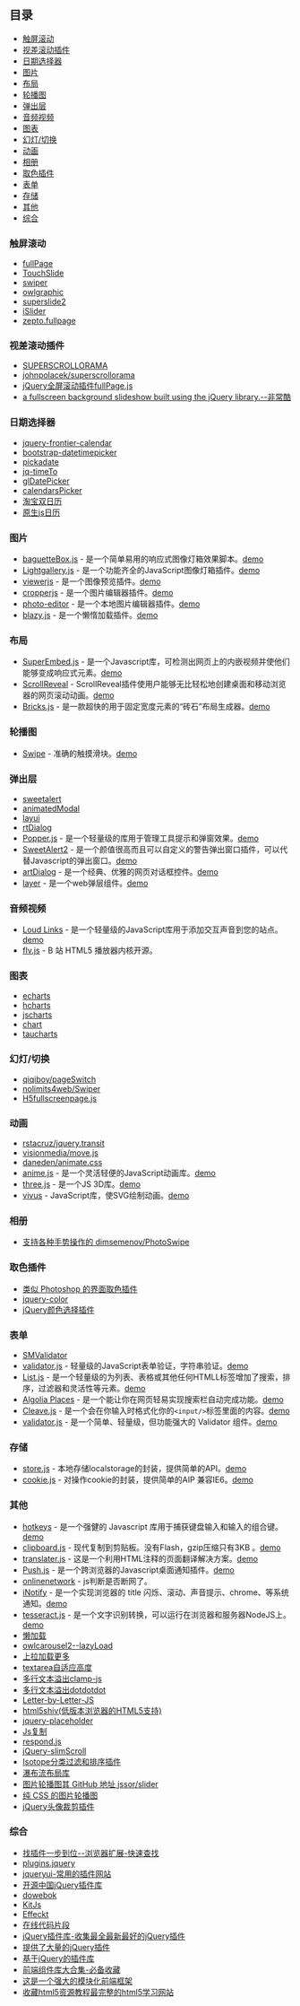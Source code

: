 ## 目录

- [触屏滚动](#触屏滚动)
- [视差滚动插件](#视差滚动插件)
- [日期选择器](#日期选择器)
- [图片](#图片)
- [布局](#布局)
- [轮播图](#轮播图)
- [弹出层](#弹出层)
- [音频视频](#音频视频)
- [图表](#图表)
- [幻灯/切换](#幻灯/切换)
- [动画](#动画)
- [相册](#相册)
- [取色插件](#取色插件)
- [表单](#表单)
- [存储](#存储)
- [其他](#其他)
- [综合](#综合)
   

### 触屏滚动

- [fullPage](http://alvarotrigo.com/fullPage/#firstPage)
- [TouchSlide](http://www.superslide2.com/TouchSlide/index.html)
- [swiper](http://www.swiper.com.cn/)
- [owlgraphic](http://owlgraphic.com/owlcarousel/)
- [superslide2](http://www.superslide2.com/)
- [iSlider](http://be-fe.github.io/iSlider/)
- [zepto.fullpage](https://github.com/yanhaijing/zepto.fullpage)


### 视差滚动插件


- [SUPERSCROLLORAMA](http://johnpolacek.github.io/superscrollorama/)
- [johnpolacek/superscrollorama](https://github.com/johnpolacek/superscrollorama)
- [jQuery全屏滚动插件fullPage.js](http://www.dowebok.com/77.html)
- [a fullscreen background slideshow built using the jQuery library.--非常酷](http://www.buildinternet.com/project/supersized/)
  
### 日期选择器

- [jquery-frontier-calendar](https://code.google.com/archive/p/jquery-frontier-calendar/)
- [bootstrap-datetimepicker](http://www.bootcss.com/p/bootstrap-datetimepicker/)
- [pickadate](http://amsul.ca/pickadate.js/)
- [jq-timeTo](http://lexxus.github.io/jq-timeTo/)
- [glDatePicker](http://glad.github.io/glDatePicker/)
- [calendarsPicker](http://keith-wood.name/calendarsPicker.html)
- [淘宝双日历](http://bbs.blueidea.com/thread-3043966-1-1.html)
- [原生js日历](http://bbs.blueidea.com/thread-3101895-1-1.html)


### 图片

- [baguetteBox.js](https://github.com/feimosi/baguetteBox.js) - 是一个简单易用的响应式图像灯箱效果脚本。[demo](https://feimosi.github.io/baguetteBox.js/)
- [Lightgallery.js](https://github.com/sachinchoolur/lightgallery.js) - 是一个功能齐全的JavaScript图像灯箱插件。[demo](https://sachinchoolur.github.io/lightgallery.js/)
- [viewerjs](https://github.com/fengyuanchen/viewerjs) - 是一个图像预览插件。[demo](https://fengyuanchen.github.io/viewerjs/)
- [cropperjs](https://github.com/fengyuanchen/cropperjs) - 是一个图片编辑器插件。[demo](https://fengyuanchen.github.io/cropperjs/)
- [photo-editor](https://github.com/fengyuanchen/photo-editor) - 是一个本地图片编辑器插件。[demo](https://fengyuanchen.github.io/photo-editor/)
- [blazy.js](https://github.com/dinbror/blazy/) - 是一个懒惰加载插件。[demo](http://dinbror.dk/blazy/)


### 布局

- [SuperEmbed.js](https://github.com/corbindavenport/superembed.js) - 是一个Javascript库，可检测出网页上的内嵌视频并使他们能够变成响应式元素。[demo](https://jsfiddle.net/h6x04LuL/)
- [ScrollReveal](https://github.com/jlmakes/scrollreveal) - ScrollReveal插件使用户能够无比轻松地创建桌面和移动浏览器的网页滚动动画。[demo](http://callmecavs.com/bricks.js/)
- [Bricks.js](https://github.com/callmecavs/bricks.js) - 是一款超快的用于固定宽度元素的“砖石”布局生成器。[demo](http://callmecavs.com/bricks.js/)

### 轮播图

- [Swipe](https://github.com/thebird/Swipe) - 准确的触摸滑块。[demo](http://thebird.github.io/Swipe/)

### 弹出层

- [sweetalert](http://t4t5.github.io/sweetalert/)
- [animatedModal](http://joaopereirawd.github.io/animatedModal.js/)
- [layui](http://layer.layui.com/)
- [rtDialog](http://aui.github.com/artDialog/)
- [Popper.js](https://github.com/FezVrasta/popper.js) - 是一个轻量级的库用于管理工具提示和弹窗效果。[demo](https://popper.js.org/)
- [SweetAlert2](https://github.com/limonte/sweetalert2) - 是一个颜值很高而且可以自定义的警告弹出窗口插件，可以代替Javascript的弹出窗口。[demo](https://limonte.github.io/sweetalert2/)
- [artDialog](https://github.com/aui/artDialog) - 是一个经典、优雅的网页对话框控件。[demo](http://aui.github.io/artDialog/doc/index.html)
- [layer](https://github.com/sentsin/layer) - 是一个web弹层组件。[demo](http://layer.layui.com)


### 音频视频

- [Loud Links](https://github.com/mahdif/loud-links) - 是一个轻量级的JavaScript库用于添加交互声音到您的站点。[demo](http://loudlinks.rocks/#examples)
- [flv.js](https://github.com/Bilibili/flv.js) - B 站 HTML5 播放器内核开源。

### 图表

- [echarts](http://echarts.baidu.com/)
- [hcharts](http://www.hcharts.cn/)
- [jscharts](http://www.jscharts.com/)
- [chart](http://www.bootcss.com/p/chart.js/)
- [taucharts](https://www.taucharts.com/)

### 幻灯/切换

- [qiqiboy/pageSwitch](https://github.com/qiqiboy/pageSwitch)
- [nolimits4web/Swiper](https://github.com/nolimits4web/Swiper)
- [H5fullscreenpage.js](http://lvming6816077.github.io/H5FullscreenPage/)

### 动画

- [rstacruz/jquery.transit](https://github.com/rstacruz/jquery.transit)
- [visionmedia/move.js](https://github.com/visionmedia/move.js)
- [daneden/animate.css](https://daneden.github.io/animate.css/)
- [anime.js](https://github.com/juliangarnier/anime) - 是一个灵活轻便的JavaScript动画库。[demo](http://codepen.io/collection/XLebem/)
- [three.js](https://github.com/mrdoob/three.js) - 是一个JS 3D库。[demo](https://threejs.org/)
- [vivus](https://github.com/maxwellito/vivus) - JavaScript库，使SVG绘制动画。[demo](http://maxwellito.github.io/vivus/)

### 相册

- [支持各种手势操作的 dimsemenov/PhotoSwipe](https://github.com/dimsemenov/PhotoSwipe)

### 取色插件

- [类似 Photoshop 的界面取色插件](http://www.jq22.com/jquery-info367)
- [jquery-color](https://github.com/jquery/jquery-color/)
- [jQuery颜色选择插件 ](http://www.oschina.net/project/tag/287/color-picker)

### 表单

- [SMValidator](https://github.com/WLDragon/SMValidator)
- [validator.js](https://github.com/jaywcjlove/validator.js) - 轻量级的JavaScript表单验证，字符串验证。[demo](http://jaywcjlove.github.io/validator.js)
- [List.js](https://github.com/javve/list.js) - 是一个轻量级的为列表、表格或其他任何HTMLL标签增加了搜索，排序，过滤器和灵活性等元素。[demo](http://listjs.com/)
- [Algolia Places](https://github.com/algolia/places/) - 是一个能让你在网页轻易实现搜索栏自动完成功能。[demo](https://community.algolia.com/places/)
- [Cleave.js](https://github.com/nosir/cleave.js) - 是一个会在你输入时格式化你的`<input/>`标签里面的内容。[demo](http://nosir.github.io/cleave.js/)
- [validator.js](https://github.com/sofish/validator.js) - 是一个简单、轻量级，但功能强大的 Validator 组件。[demo](http://sofish.github.io/validator.js/)


### 存储

- [store.js](https://github.com/jaywcjlove/store.js) - 本地存储localstorage的封装，提供简单的API。[demo](http://jaywcjlove.github.io/store.js)
- [cookie.js](https://github.com/jaywcjlove/cookie.js) - 对操作cookie的封装，提供简单的AIP 兼容IE6。[demo](http://jaywcjlove.github.io/cookie.js)

### 其他

- [hotkeys](https://github.com/jaywcjlove/hotkeys) - 是一个强健的 Javascript 库用于捕获键盘输入和输入的组合键。[demo](http://nickersoft.github.io/push.js/)
- [clipboard.js](https://github.com/zenorocha/clipboard.js) - 现代复制到剪贴板。没有Flash，gzip压缩只有3KB 。[demo](https://clipboardjs.com/)
- [translater.js](https://github.com/jaywcjlove/onlinenetwork) - 这是一个利用HTML注释的页面翻译解决方案。[demo](https://jaywcjlove.github.io/translater.js/)
- [Push.js](https://github.com/jaywcjlove/translater.js) - 是一个跨浏览器的Javascript桌面通知插件。[demo](http://nickersoft.github.io/push.js/)
- [onlinenetwork](https://github.com/jaywcjlove/onlinenetwork) - js判断是否断网了。
- [iNotify](https://github.com/jaywcjlove/iNotify) - 是一个实现浏览器的 title 闪烁、滚动、声音提示、chrome、等系统通知。[demo](http://jaywcjlove.github.io/iNotify)
- [tesseract.js](https://github.com/naptha/tesseract.js) - 是一个文字识别转换，可以运行在浏览器和服务器NodeJS上。[demo](http://tesseract.projectnaptha.com/)
- [懒加载](https://github.com/tuupola/jquery_lazyload)
- [owlcarousel2--lazyLoad](https://owlcarousel2.github.io/OwlCarousel2/demos/lazyLoad.html)
- [上拉加载更多](https://github.com/ximan/dropload)
- [textarea自适应高度](https://github.com/phoetry/textareaAutoHeight)
- [多行文本溢出clamp-js](http://joe.sh/clamp-js)
- [多行文本溢出dotdotdot](http://dotdotdot.frebsite.nl/)
- [Letter-by-Letter-JS](https://github.com/html5andblog/Letter-by-Letter-JS)
- [html5shiv(低版本浏览器的HTML5支持)](https://github.com/aFarkas/html5shiv)
- [jquery-placeholder](https://github.com/mathiasbynens/jquery-placeholder)
- [Js复制](http://zeroclipboard.org/)
- [respond.js](http://www.bootcdn.cn/respond.js/)
- [jQuery-slimScroll](http://www.bootcdn.cn/jQuery-slimScroll/)
- [Isotope分类过滤和排序插件](http://www.htmleaf.com/pins/isotope-doc/layout-modes.html)
- [瀑布流布局库](http://masonry.desandro.com/)
- [图片轮播图其 GitHub 地址 jssor/slider](http://www.jssor.com/)
- [纯 CSS 的图片轮播图](http://cssslider.com/)
- [jQuery头像裁剪插件](http://www.html5tricks.com/jquery-avatar-cut.html)

### 综合

- [找插件一步到位--浏览器扩展-快速查找](https://www.awesomes.cn/extension)
- [plugins.jquery](http://plugins.jquery.com/)
- [jqueryui-常用的插件网站](http://jqueryui.com/)
- [开源中国jQuery插件库](http://www.oschina.net/project/tag/273/jquery)
- [dowebok](http://www.dowebok.com/)
- [KitJs](http://xueduany.github.io/KitJs/KitJs/index.html)
- [Effeckt](http://h5bp.github.io/Effeckt.css/)
- [在线代码片段](http://www.phpxs.com/code/javascript/)
- [jQuery插件库-收集最全最新最好的jQuery插件](http://www.jq22.com/)
- [提供了大量的jQuery插件](http://www.htmleaf.com/)
- [基于jQuery的插件库](http://jquerywidget.com/)
- [前端组件库大合集-必备收藏](http://www.xuanfengge.com/he-sets-the-front-end-component-library-the-essential-collection.html)
- [这是一个强大的模块化前端框架](http://www.layui.com/)
- [收藏html5资源教程最完整的html5学习网站](http://www.html5tricks.com/)
